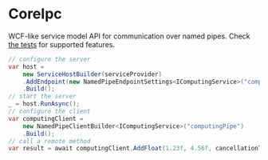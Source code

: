 # CoreIpc
WCF-like service model API for communication over named pipes.
Check [the tests](https://github.com/UiPath/CoreIpc/blob/master/src/UiPath.CoreIpc.Tests/IpcTests.cs) for supported features.
```C#
// configure the server
var host = 
    new ServiceHostBuilder(serviceProvider)
    .AddEndpoint(new NamedPipeEndpointSettings<IComputingService>("computingPipe"))
    .Build();
// start the server
_ = host.RunAsync();
// configure the client
var computingClient = 
    new NamedPipeClientBuilder<IComputingService>("computingPipe")
    .Build();
// call a remote method
var result = await computingClient.AddFloat(1.23f, 4.56f, cancellationToken);
```